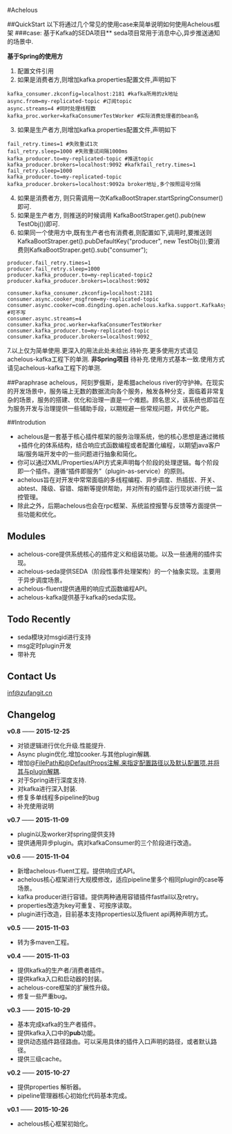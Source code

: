 #Achelous

##QuickStart
以下将通过几个常见的使用case来简单说明如何使用Achelous框架
###case: 基于Kafka的SEDA项目**
seda项目常用于消息中心,异步推送通知的场景中.

**基于Spring的使用方**
1. 配置文件引用<import resource="achelous-core.xml"/>
2. 如果是消费者方,则增加kafka.properties配置文件,声明如下

```
kafka_consumer.zkconfig=localhost:2181 #kafka所用的zk地址
async.from=my-replicated-topic #订阅topic
async.streams=4 #同时处理线程数
kafka_proc.worker=kafkaConsumerTestWorker #实际消费处理者的bean名
```

3. 如果是生产者方,则增加kafka.properties配置文件,声明如下

```
fail_retry.times=1 #失败重试1次
fail_retry.sleep=1000 #失败重试间隔1000ms
kafka_producer.to=my-replicated-topic #推送topic
kafka_producer.brokers=localhost:9092 #kafkfail_retry.times=1
fail_retry.sleep=1000
kafka_producer.to=my-replicated-topic
kafka_producer.brokers=localhost:9092a broker地址,多个按照逗号分隔
```

4. 如果是消费者方, 则只需调用一次KafkaBootStraper.startSpringConsumer()即可.
5. 如果是生产者方, 则推送的时候调用 KafkaBootStraper.get().pub(new TestObj())即可.
6. 如果同一个使用方中,既有生产者也有消费者,则配置如下,调用时,要推送则KafkaBootStraper.get().pubDefaultKey("producer", new TestObj());要消费则KafkaBootStraper.get().sub("consumer");

```
producer.fail_retry.times=1
producer.fail_retry.sleep=1000
producer.kafka_producer.to=my-replicated-topic2
producer.kafka_producer.brokers=localhost:9092

consumer.kafka_consumer.zkconfig=localhost:2181
consumer.async.cooker_msgfrom=my-replicated-topic
consumer.async.cooker=com.dingding.open.achelous.kafka.support.KafkaAsyancCooker #可不写
consumer.async.streams=4
consumer.kafka_proc.worker=kafkaConsumerTestWorker
consumer.kafka_producer.to=my-replicated-topic
consumer.kafka_producer.brokers=localhost:9092_
```

7.以上仅为简单使用.更深入的用法此处未给出.待补充.更多使用方式请见achelous-kafka工程下的单测.
**非Spring项目**
待补充.使用方式基本一致.使用方式请见achelous-kafka工程下的单测.


##Paraphrase
achelous，阿刻罗俄斯，是希腊achelous river的守护神。在现实的开发场景中，服务端上无数的数据流向各个服务，触发各种分支，面临着非常复杂的场景，服务的搭建、优化和治理一直是一个难题。顾名思义，该系统也即旨在为服务开发与治理提供一些辅助手段，以期规避一些常规问题，并优化产能。

##Introdution
+ achelous是一套基于核心插件框架的服务治理系统，他的核心思想是通过微核+插件化的体系结构，结合响应式函数编程或者配置化编程，以期望java客户端/服务端开发中的一些问题进行抽象和简化。
+ 你可以通过XML/Properties/API方式来声明每个阶段的处理逻辑。每个阶段即一个插件。遵循“插件即服务”（plugin-as-service）的原则。
+ achelous旨在对开发中常常面临的多线程编程、异步调度、热插拔、开关、abtest、降级、容错、熔断等提供帮助，并对所有的插件运行现状进行统一监控管理。
+ 除此之外，后期achelous也会在rpc框架、系统监控报警与反馈等方面提供一些功能和优化。

## Modules 
+ achelous-core提供系统核心的插件定义和组装功能。以及一些通用的插件实现。
+ achelous-seda提供SEDA（阶段性事件处理架构）的一个抽象实现。主要用于异步调度场景。
+ achelous-fluent提供通用的响应式函数编程API。
+ achelous-kafka提供基于kafka的seda实现。

## Todo Recently
+ seda模块对msgid进行支持
+ msg定时plugin开发
+ 带补充

## Contact Us
inf@zufangit.cn

## Changelog

**v0.8** —— **2015-12-25**
+ 对锁逻辑进行优化升级.性能提升.
+ Async plugin优化.增加cooker.与其他plugin解耦.
+ 增加@FilePath和@DefaultProps注解.来指定配置路径以及默认配置项.并将其与plugin解耦.
+ 对于Spring进行深度支持.
+ 对kafka进行深入封装.
+ 修复多单线程多pipeline的bug
+ 补充使用说明

**v0.7** —— **2015-11-09**
+ plugin以及worker对spring提供支持
+ 提供通用异步plugin。病对kafkaConsumer的三个阶段进行改造。

**v0.6** —— **2015-11-04**
+ 新增achelous-fluent工程。提供响应式API。
+ achelous核心框架进行大规模修改，适应pipeline里多个相同plugin的case等场景。
+ kafka producer进行容错。提供两种通用容错插件fastfail以及retry。
+ properties改造为key可重复、可按序读取。
+ plugin进行改造，目前基本支持properties以及fluent api两种声明方式。

**v0.5** —— **2015-11-03**
+ 转为多maven工程。

**v0.4** —— **2015-11-03**
+ 提供kafka的生产者/消费者插件。
+ 提供kafka入口和启动器的封装。
+ achelous-core框架的扩展性升级。
+ 修复一些严重bug。

**v0.3** —— **2015-10-29** 
+ 基本完成kafka的生产者插件。
+ 提供kafka入口中的**pub**功能。
+ 提供动态插件路径路由。可以采用具体的插件入口声明的路径，或者默认路径。
+ 提供三级cache。

**v0.2** —— **2015-10-27**
+ 提供properties 解析器。
+ pipeline管理器核心初始化代码基本完成。

**v0.1** —— **2015-10-26**
+ achelous核心框架初始化。